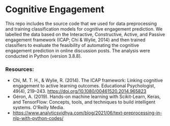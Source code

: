 # Cognitive Engagement 
This repo includes the source code that we used for data preprocessing and training classification models for cognitive engagement prediction. 
We labelled the data based on the Interactive, Constructive, Active, and Passive engagement framework (ICAP; Chi & Wylie, 2014) and then trained classifiers to evaluate the feasibility of automating the cognitive engagement prediction in online discussion posts. 
The analysis were conducted in Python (version 3.8.8). 


### Resources: 
- Chi, M. T. H., & Wylie, R. (2014). The ICAP framework: Linking cognitive engagement to active learning outcomes. Educational Psychologist, 49(4), 219–243. https://doi.org/10.1080/00461520.2014.965823
- Géron, A. (2019). Hands-on machine learning with Scikit-Learn, Keras, and TensorFlow: Concepts, tools, and techniques to build intelligent systems. O'Reilly Media.
- https://www.analyticsvidhya.com/blog/2021/06/text-preprocessing-in-nlp-with-python-codes/

